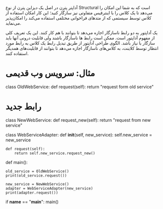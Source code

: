 آداپتر پترن در اصل یک دیزاین پترن از نوع Structural است که به شما این امکان را می‌دهد تا یک کلاس را با اینترفیس متفاوتی نیز سازگار کنید؛ این کار امکان استفاده از کلاس توسط سیستمی که از متدهای فراخوانی مختلفی استفاده می‌کند را امکان‌پذیر می‌نماید.

یک آداپتور به دو رابط ناسازگار اجازه می‌دهد تا بتوانند با هم کار کنند. این یک تعریف کلی از مفهوم آداپتور است. ممکن است رابط ها ناسازگار باشند ولی قابلیت درونی آنها باید سازگار با نیاز باشد. الگوی طراحی آداپتور از طریق تبدیل رابط یک کلاس به رابط مورد انتظار توسط کلاینت، به کلاس‌های ناسازگار اجازه می‌دهد تا بتوانند از قابلیت‌های همدیگر استفاده کنند.

# مثال: سرویس وب قدیمی
class OldWebService:
    def request(self):
        return "request form old service"

# رابط جدید
class NewWebService:
    def request_new(self):
        return "request from new service"


class WebServiceAdapter:
    def __init__(self, new_service):
        self.new_service = new_service

    def request(self):
        return self.new_service.request_new()


def main():
  
    old_service = OldWebService()
    print(old_service.request())
 
    new_service = NewWebService()
    adapter = WebServiceAdapter(new_service)
    print(adapter.request())

if __name__ == "__main__":
    main()
